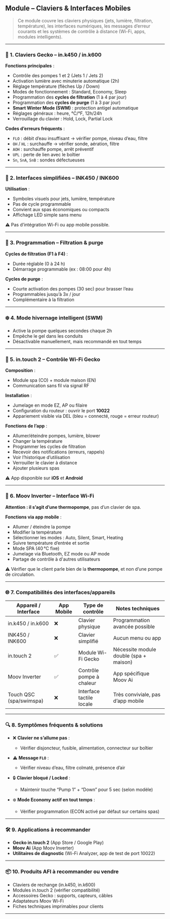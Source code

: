 ## Module – Claviers & Interfaces Mobiles

> Ce module couvre les claviers physiques (jets, lumière, filtration, température), les interfaces numériques, les messages d’erreur courants et les systèmes de contrôle à distance (Wi-Fi, apps, modules intelligents).

---

### 🧩 1. Claviers Gecko – in.k450 / in.k600

**Fonctions principales** :
- Contrôle des pompes 1 et 2 (Jets 1 / Jets 2)
- Activation lumière avec minuterie automatique (2h)
- Réglage température (flèches Up / Down)
- Modes de fonctionnement : Standard, Economy, Sleep
- Programmation des **cycles de filtration** (1 à 4 par jour)
- Programmation des **cycles de purge** (1 à 3 par jour)
- **Smart Winter Mode (SWM)** : protection antigel automatique
- Réglages généraux : heure, °C/°F, 12h/24h
- Verrouillage du clavier : Hold, Lock, Partial Lock

**Codes d’erreurs fréquents** :
- `FLO` : débit d’eau insuffisant → vérifier pompe, niveau d’eau, filtre
- `OH` / `HL` : surchauffe → vérifier sonde, aération, filtre
- `AOH` : surchauffe pompe, arrêt préventif
- `UPL` : perte de lien avec le boîtier
- `Sn`, `SnA`, `SnB` : sondes défectueuses

---

### 🧠 2. Interfaces simplifiées – INK450 / INK600

**Utilisation** :
- Symboles visuels pour jets, lumière, température
- Pas de cycle programmable
- Convient aux spas économiques ou compacts
- Affichage LED simple sans menu

⚠️ Pas d’intégration Wi-Fi ou app mobile possible.

---

### 🔁 3. Programmation – Filtration & purge

**Cycles de filtration (F1 à F4)** :
- Durée réglable (0 à 24 h)
- Démarrage programmable (ex : 08:00 pour 4h)

**Cycles de purge** :
- Courte activation des pompes (30 sec) pour brasser l’eau
- Programmables jusqu’à 3x / jour
- Complémentaire à la filtration

---

### ❄️ 4. Mode hivernage intelligent (SWM)

- Active la pompe quelques secondes chaque 2h
- Empêche le gel dans les conduits
- Désactivable manuellement, mais recommandé en tout temps

---

### 📱 5. in.touch 2 – Contrôle Wi-Fi Gecko

**Composition** :
- Module spa (CO) + module maison (EN)
- Communication sans fil via signal RF

**Installation** :
- Jumelage en mode EZ, AP ou filaire
- Configuration du routeur : ouvrir le port **10022**
- Appariement visible via DEL (bleu = connecté, rouge = erreur routeur)

**Fonctions de l’app** :
- Allumer/éteindre pompes, lumière, blower
- Changer la température
- Programmer les cycles de filtration
- Recevoir des notifications (erreurs, rappels)
- Voir l’historique d’utilisation
- Verrouiller le clavier à distance
- Ajouter plusieurs spas

⚠️ App disponible sur **iOS** et **Android**

---

### 📶 6. Moov Inverter – Interface Wi-Fi

**Attention : il s’agit d’une thermopompe**, pas d’un clavier de spa.

**Fonctions via app mobile** :
- Allumer / éteindre la pompe
- Modifier la température
- Sélectionner les modes : Auto, Silent, Smart, Heating
- Suivre température d’entrée et sortie
- Mode SPA (40 °C fixe)
- Jumelage via Bluetooth, EZ mode ou AP mode
- Partage de contrôle à d'autres utilisateurs

⚠️ Vérifier que le client parle bien de la **thermopompe**, et non d’une pompe de circulation.

---

### 🌐 7. Compatibilités des interfaces/appareils

| Appareil / Interface        | App Mobile       | Type de contrôle       | Notes techniques                      |
|----------------------------|------------------|-------------------------|----------------------------------------|
| in.k450 / in.k600          | ❌               | Clavier physique        | Programmation avancée possible         |
| INK450 / INK600            | ❌               | Clavier simplifié       | Aucun menu ou app                     |
| in.touch 2                 | ✅               | Module Wi-Fi Gecko      | Nécessite module double (spa + maison) |
| Moov Inverter              | ✅               | Contrôle pompe à chaleur| App spécifique Moov Ai                 |
| Touch QSC (spa/swimspa)   | ❌               | Interface tactile locale| Très conviviale, pas d’app mobile      |

---

### 🔍 8. Symptômes fréquents & solutions

- ❌ **Clavier ne s’allume pas** :
  - Vérifier disjoncteur, fusible, alimentation, connecteur sur boîtier

- ⚠️ **Message `FLO`** :
  - Vérifier niveau d’eau, filtre colmaté, présence d’air

- 🔒 **Clavier bloqué / Locked** :
  - Maintenir touche “Pump 1” + “Down” pour 5 sec (selon modèle)

- ❄️ **Mode Economy actif en tout temps** :
  - Vérifier programmation (ECON activé par défaut sur certains spas)

---

### 🛠️ 9. Applications à recommander

- **Gecko in.touch 2** (App Store / Google Play)
- **Moov Ai** (App Moov Inverter)
- **Utilitaires de diagnostic** (Wi-Fi Analyzer, app de test de port 10022)

---

### 📦 10. Produits AFI à recommander ou vendre

- Claviers de rechange (in.k450, in.k600)
- Modules in.touch 2 (vérifier compatibilité)
- Accessoires Gecko : supports, capteurs, câbles
- Adaptateurs Moov Wi-Fi
- Fiches techniques imprimables pour clients

---

